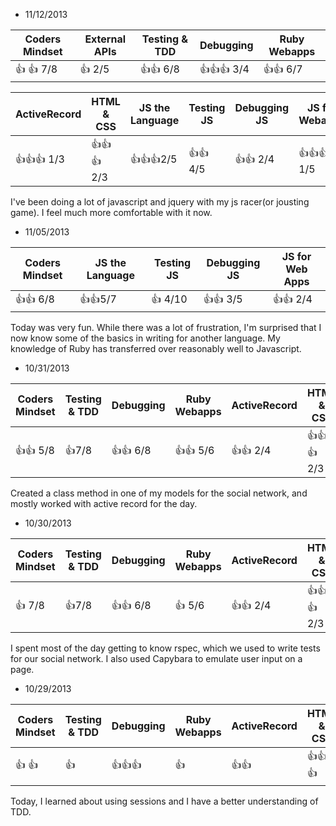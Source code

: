 * 11/12/2013

| Coders Mindset | External APIs |  Testing & TDD | Debugging | Ruby Webapps |
| -------------- | ------------- |  ------------- | --------- | ------------ |
|:+1: :+1: 7/8  |   :+1: 2/5     | :+1::+1: 6/8  | :+1::+1::+1: 3/4 | :+1::+1: 6/7 |

| ActiveRecord | HTML & CSS | JS the Language | Testing JS | Debugging JS | JS for Webapps |
| ------------ | ---------- | --------------- | ---------- | ------------ | -------------- |
| :+1::+1::+1: 1/3 | :+1::+1::+1: 2/3  |:+1::+1::+1:2/5  |   :+1::+1: 4/5     |     :+1::+1: 2/4         |     :+1::+1::+1: 1/5           |

I've been doing a lot of javascript and jquery with my js racer(or jousting game).  I feel much more comfortable with it now.


* 11/05/2013

| Coders Mindset | JS the Language | Testing JS | Debugging JS | JS for Web Apps |
| -------------- | ------------- | --------- | ------------ | ------------ |
|:+1::+1: 6/8|:+1::+1:5/7|:+1: 4/10|:+1::+1: 3/5|:+1::+1: 2/4|:+1: 3/5|

Today was very fun.  While there was a lot of frustration, I'm surprised that I now know some of the basics in writing for another language.  My knowledge of Ruby has transferred over reasonably well to Javascript.  



* 10/31/2013

| Coders Mindset | Testing & TDD | Debugging | Ruby Webapps | ActiveRecord | HTML & CSS |
| -------------- | ------------- | --------- | ------------ | ------------ | ---------- |
|:+1::+1: 5/8|:+1:7/8|:+1::+1: 6/8|:+1::+1: 5/6|:+1::+1: 2/4|:+1::+1::+1: 2/3|

Created a class method in one of my models for the social network, and mostly worked with active record for the day.


* 10/30/2013

| Coders Mindset | Testing & TDD | Debugging | Ruby Webapps | ActiveRecord | HTML & CSS |
| -------------- | ------------- | --------- | ------------ | ------------ | ---------- |
|:+1: 7/8|:+1:7/8|:+1::+1: 6/8|:+1: 5/6|:+1::+1: 2/4|:+1::+1::+1: 2/3|

I spent most of the day getting to know rspec, which we used to write tests for our social network.  I also used Capybara to emulate user input on a page.


* 10/29/2013

| Coders Mindset | Testing & TDD | Debugging | Ruby Webapps | ActiveRecord | HTML & CSS |
| -------------- | ------------- | --------- | ------------ | ------------ | ---------- |
|:+1: :+1:|:+1:|:+1::+1::+1:|:+1:|:+1::+1:|:+1::+1::+1:|

Today, I learned about using sessions and I have a better understanding of TDD.
